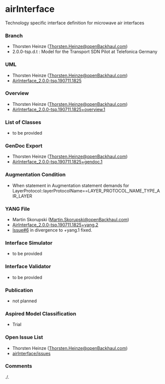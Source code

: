 # airInterface
Technology specific interface definition for microwave air interfaces

### Branch
- Thorsten Heinze (Thorsten.Heinze@openBackhaul.com)
- 2.0.0-tsp.d.t : Model for the Transport SDN Pilot at Telefonica Germany

### UML
- Thorsten Heinze (Thorsten.Heinze@openBackhaul.com)
- [AirInterface_2.0.0-tsp.190711.1825](./AirInterface_2.0.0-tsp.190711.1825.zip)

### Overview 
- Thorsten Heinze (Thorsten.Heinze@openBackhaul.com)
- [AirInterface_2.0.0-tsp.190711.1825+overview.1](./AirInterface_2.0.0-tsp.190711.1825+overview.1.png)

### List of Classes
- to be provided

### GenDoc Export
- Thorsten Heinze (Thorsten.Heinze@openBackhaul.com)
- [AirInterface_2.0.0-tsp.190711.1825+gendoc.1](./AirInterface_2.0.0-tsp.190711.1825+gendoc.1.docx)

### Augmentation Condition
- When statement in Augmentation statement demands for LayerProtocol::layerProtocolName==LAYER_PROTOCOL_NAME_TYPE_AIR_LAYER

### YANG File
- Martin Skorupski (Martin.Skorupski@openBackhaul.com)
- [AirInterface_2.0.0-tsp.190711.1825+yang.2](./AirInterface_2.0.0-tsp.190711.1825+yang.2.zip)
- [Issue#6](../../issues/6) in divergence to +yang.1 fixed.

### Interface Simulator
- to be provided

### Interface Validator
- to be provided

### Publication
- not planned

### Aspired Model Classification
- Trial

### Open Issue List
- Thorsten Heinze (Thorsten.Heinze@openBackhaul.com)
- [airInterface/issues](../../issues)

### Comments
./.
